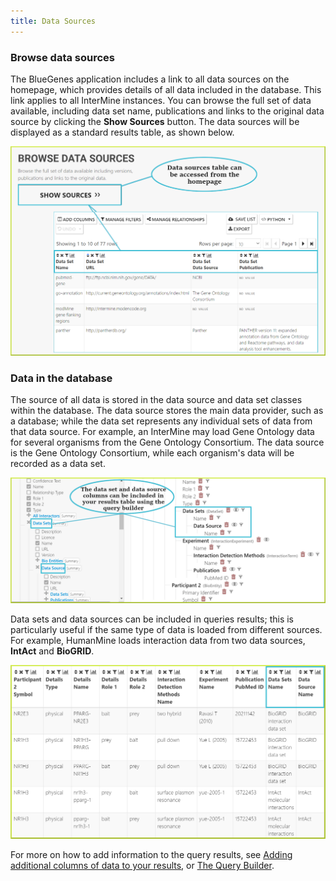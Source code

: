 ```yaml
---
title: Data Sources
---
```


### Browse data sources

The BlueGenes application includes a link to all data sources on the homepage, which provides details of all data included in the database. This link applies to all InterMine instances. You can browse the full set of data available, including data set name, publications and links to the original data source by clicking the **Show Sources** button. The data sources will be displayed as a standard results table, as shown below. 

![](</img/data-sources (1).png>)

### Data in the database

The source of all data is stored in the data source and data set classes within the database. The data source stores the main data provider, such as a database; while the data set represents any individual sets of data from that data source. For example, an InterMine may load Gene Ontology data for several organisms from the Gene Ontology Consortium. The data source is the Gene Ontology Consortium, while each organism's data will be recorded as a data set.  

![](/img/data-sets.png)

Data sets and data sources can be included in queries results;  this is particularly useful if the same type of data is loaded from different sources. For example, HumanMine loads interaction data from two data sources, **IntAct** and **BioGRID**. 

![](/img/interaction-data.png)

For more on how to add information to the query results, see [Adding additional columns of data to your results](/docs/results-tables#adding-additional-columns-of-data-to-your-results), or [The Query Builder](/docs/the-query-builder).


